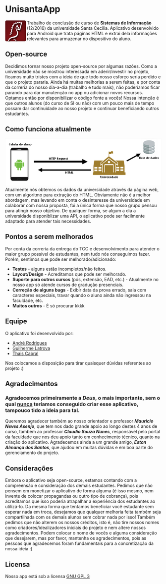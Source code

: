 # UnisantaApp

<img align="left" src="images/logo.jpg" style="width: 70px">

Trabalho de conclusão de curso de **Sistemas de Informação** (12/2016) da universidade Santa Cecília.
Aplicativo desenvolvido para Android que trata páginas HTML e extrai dela informações relevantes para armazenar no dispositivo do aluno.

## Open-source
Decidimos tornar nosso projeto open-source por algumas razões. Como a universidade não se mostrou interessada em aderir/investir no projeto,
ficamos muito tristes com a ideia de que todo nosso esforço seria perdido e que o projeto pararia.
Ainda há muitas melhorias a serem feitas, e por conta da correria do nosso dia-a-dia (trabalho e tudo mais), não poderíamos ficar
parando para dar manutenção no app ou adicionar novos recursos. Optamos então por disponibilizar o código fonte a vocês!
Nossa intenção é que outros alunos (do curso de SI ou não) com um pouco mais de tempo possam dar continuidade ao nosso projeto e 
continuar beneficiando outros estudantes.

## Como funciona atualmente
![Cenário atual](images/cenario_atual.png?raw=true "Cenário atual - como o app funciona")
Atualmente nós obtemos os dados da universidade através da página web, com um algoritmo para extração do HTML.
Obviamente não é a melhor abordagem, mas levando em conta o desinteresse da universidade em colaborar com nossa proposta, 
foi a única forma que nosso grupo pensou para atingir nosso objetivo. De qualquer forma, se algum a dia a universidade disponiblizar
uma API, o aplicativo pode ser facilmente adaptado para atender tais necessidades.

## Pontos a serem melhorados
Por conta da correria da entrega do TCC e desenvolvimento para atender o maior grupo possível de estudantes, nem tudo
nós conseguimos fazer. Porém, sentimos que pode ser melhorado/adicionado:
* **Testes** - alguns estão incompletos/não feitos.
* **Layout/Design** - Acreditamos que pode ser melhorado.
* **Suporte para outros cursos** (pós, extensão, EAD, etc.) - Atualmente no nosso app só atende cursos de gradução presenciais. 
* **Correção de alguns bugs** - Exibir data da prova errado, sala com caracteres especiais, travar quando o aluno ainda não ingressou na faculdade, etc.
* **Muitos outros** - É só procurar kkkk

## Equipe
O aplicativo foi desenvolvido por:
* [André Rodrigues](https://br.linkedin.com/in/andré-rodrigues-21111248)
* [Guilherme Latrova](https://br.linkedin.com/in/guilhermelatrova)
* [Thais Cabral](https://br.linkedin.com/in/thais-cabral-2b944ab0)

Nos colocamos a disposição para tirar quaisquer dúvidas referentes ao projeto :)

## Agradecimentos
### Agradecemos primeiramente a ***Deus***, o mais importante, sem o qual <u>nunca</u> teríamos conseguido criar esse aplicativo, tampouco tido a ideia para tal.
Queremos agradecer também ao nosso orientador e professor ***Mauricio Neves Asenjo***, que tem nos dado grande apoio ao longo destes 4 anos de curso,
também ao professor ***Claudio Souza Nunes***, responsável pelo portal da faculdade que nos deu apoio tanto em conhecimento técnico, quanto na criação do aplicativo.
Agradecemos ainda a um grande amigo, ***Eston Almança dos Santos***, que ajudou em muitas dúvidas e em boa parte do gerenciamento do projeto.

## Considerações
Embora o aplicativo seja open-source, estamos contando com a compreensão e consideração dos demais estudantes.
Pedimos que não pensem em monetizar o aplicativo de forma alguma (é isso mesmo, nem invente de colocar propagandas ou outro tipo de cobrança), pois acreditamos
que isso poderia atrapalhar a experiência dos estudantes ao utilizá-lo. Da mesma forma que tentamos beneficiar você estudante
sem esperar nada em troca, desejamos que qualquer melhoria feita também seja compartilhada com os demais alunos sem cobrar nada por isso!
Também pedimos que não alterem os nossos créditos, isto é, não tire nossos nomes como criadores/idealizadores iniciais do projeto e nem altere nossos agradecimentos.
Podem colocar o nome de vocês e alguma consideração que desejarem, mas por favor, mantenha os agradecimentos, pois as pessoas que agradecemos
foram fundamentais para a concretização da nossa ideia :)   

## Licensa
Nosso app está sob a licensa [GNU GPL 3](LICENSE)